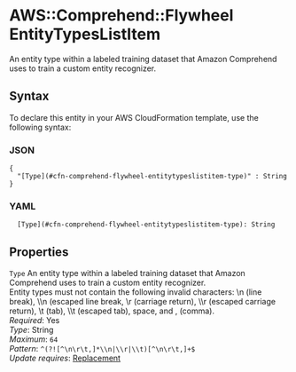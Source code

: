 # AWS::Comprehend::Flywheel EntityTypesListItem<a name="aws-properties-comprehend-flywheel-entitytypeslistitem"></a>

An entity type within a labeled training dataset that Amazon Comprehend uses to train a custom entity recognizer\.

## Syntax<a name="aws-properties-comprehend-flywheel-entitytypeslistitem-syntax"></a>

To declare this entity in your AWS CloudFormation template, use the following syntax:

### JSON<a name="aws-properties-comprehend-flywheel-entitytypeslistitem-syntax.json"></a>

```
{
  "[Type](#cfn-comprehend-flywheel-entitytypeslistitem-type)" : String
}
```

### YAML<a name="aws-properties-comprehend-flywheel-entitytypeslistitem-syntax.yaml"></a>

```
  [Type](#cfn-comprehend-flywheel-entitytypeslistitem-type): String
```

## Properties<a name="aws-properties-comprehend-flywheel-entitytypeslistitem-properties"></a>

`Type` <a name="cfn-comprehend-flywheel-entitytypeslistitem-type"></a>
An entity type within a labeled training dataset that Amazon Comprehend uses to train a custom entity recognizer\.  
Entity types must not contain the following invalid characters: \\n \(line break\), \\\\n \(escaped line break, \\r \(carriage return\), \\\\r \(escaped carriage return\), \\t \(tab\), \\\\t \(escaped tab\), space, and , \(comma\)\.  
_Required_: Yes  
_Type_: String  
_Maximum_: `64`  
_Pattern_: `^(?![^\n\r\t,]*\\n|\\r|\\t)[^\n\r\t,]+$`  
_Update requires_: [Replacement](https://docs.aws.amazon.com/AWSCloudFormation/latest/UserGuide/using-cfn-updating-stacks-update-behaviors.html#update-replacement)
